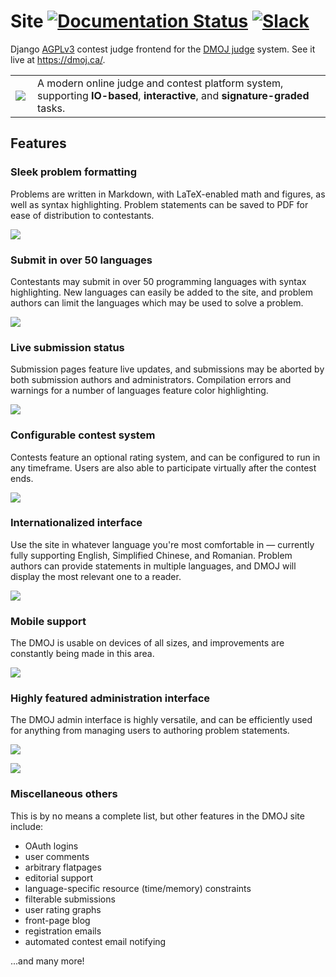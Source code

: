 Site [![Documentation Status](https://readthedocs.org/projects/dmoj/badge/?version=latest)](http://dmoj.readthedocs.org/en/latest/?badge=latest) [![Slack](https://slack.dmoj.ca/badge.svg)](https://slack.dmoj.ca)
=====
Django [AGPLv3](https://github.com/DMOJ/site/blob/master/LICENSE) contest judge frontend for the [DMOJ judge](https://github.com/DMOJ/judge) system. See it live at https://dmoj.ca/.

<table>
<tr>
<td>
<a href="http://dmoj.ca">
<img src="https://avatars2.githubusercontent.com/u/6934864?v=3&s=100" align="left"></img>
</a>
</td>
<td>
A modern online judge and contest platform system, supporting <b>IO-based</b>, <b>interactive</b>, and <b>signature-graded</b> tasks.
</td>
</tr>
</table>

## Features

### Sleek problem formatting
Problems are written in Markdown, with LaTeX-enabled math and figures, as well as syntax highlighting. Problem statements can be saved to PDF for ease of distribution to contestants.


![](https://i.imgur.com/skLK22P.png)

### Submit in over 50 languages
Contestants may submit in over 50 programming languages with syntax highlighting. New languages can easily be added to the site, and problem authors can limit the languages which may be used to solve a problem.


![](https://i.imgur.com/8CjfHQb.png)


### Live submission status
Submission pages feature live updates, and submissions may be aborted by both submission authors and administrators. Compilation errors and warnings for a number of languages feature color highlighting.


![](https://i.imgur.com/Hom0U3R.png)


### Configurable contest system
Contests feature an optional rating system, and can be configured to run in any timeframe. Users are also able to participate virtually after the contest ends.


![](https://i.imgur.com/qcnmVeI.png)


### Internationalized interface
Use the site in whatever language you're most comfortable in &mdash; currently fully supporting English, Simplified Chinese, and Romanian. Problem authors can provide statements in multiple languages, and DMOJ will display the most relevant one to a reader.


![](https://i.imgur.com/uSfqWJP.png)


### Mobile support
The DMOJ is usable on devices of all sizes, and improvements are constantly being made in this area.

![](https://dmoj.ml/data/_other/readme/mobile-c.png)


### Highly featured administration interface
The DMOJ admin interface is highly versatile, and can be efficiently used for anything from managing users to authoring problem statements.


![](https://dmoj.ml/data/_other/readme/problem-admin.png)

![](https://dmoj.ml/data/_other/readme/admin-dashboard.png)


### Miscellaneous others
This is by no means a complete list, but other features in the DMOJ site include:

* OAuth logins
* user comments
* arbitrary flatpages
* editorial support
* language-specific resource (time/memory) constraints
* filterable submissions
* user rating graphs
* front-page blog
* registration emails
* automated contest email notifying

...and many more!
